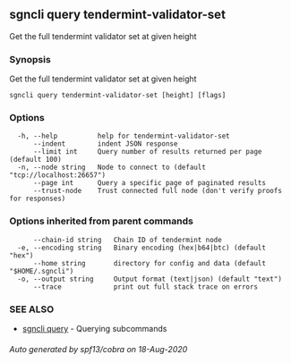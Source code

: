 ## sgncli query tendermint-validator-set

Get the full tendermint validator set at given height

### Synopsis

Get the full tendermint validator set at given height

```
sgncli query tendermint-validator-set [height] [flags]
```

### Options

```
  -h, --help          help for tendermint-validator-set
      --indent        indent JSON response
      --limit int     Query number of results returned per page (default 100)
  -n, --node string   Node to connect to (default "tcp://localhost:26657")
      --page int      Query a specific page of paginated results
      --trust-node    Trust connected full node (don't verify proofs for responses)
```

### Options inherited from parent commands

```
      --chain-id string   Chain ID of tendermint node
  -e, --encoding string   Binary encoding (hex|b64|btc) (default "hex")
      --home string       directory for config and data (default "$HOME/.sgncli")
  -o, --output string     Output format (text|json) (default "text")
      --trace             print out full stack trace on errors
```

### SEE ALSO

* [sgncli query](sgncli_query.md)	 - Querying subcommands

###### Auto generated by spf13/cobra on 18-Aug-2020
